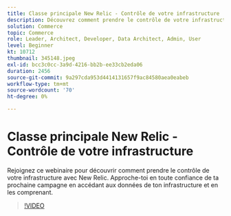 ```yaml
---
title: Classe principale New Relic - Contrôle de votre infrastructure
description: Découvrez comment prendre le contrôle de votre infrastructure avec New Relic. Approche-toi en toute confiance de ta prochaine campagne en accédant aux données de ton infrastructure et en les comprenant.
solution: Commerce
topic: Commerce
role: Leader, Architect, Developer, Data Architect, Admin, User
level: Beginner
kt: 10712
thumbnail: 345148.jpeg
exl-id: bcc3c0cc-3a9d-4216-bb2b-ee33cb2eda06
duration: 2456
source-git-commit: 9a297cda953d4414131657f9ac84580aea0eabeb
workflow-type: tm+mt
source-wordcount: '70'
ht-degree: 0%

---
```


# Classe principale New Relic - Contrôle de votre infrastructure

Rejoignez ce webinaire pour découvrir comment prendre le contrôle de votre infrastructure avec New Relic. Approche-toi en toute confiance de ta prochaine campagne en accédant aux données de ton infrastructure et en les comprenant.

>[!VIDEO](https://video.tv.adobe.com/v/345148/?quality=12&learn=on)
